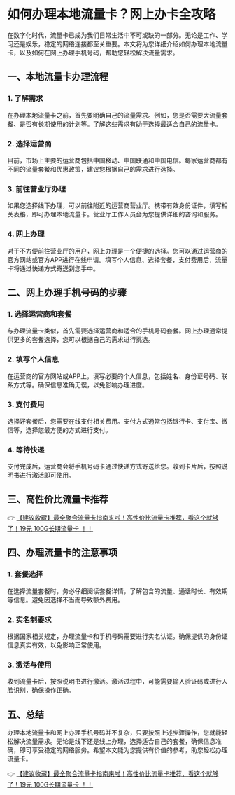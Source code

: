 # 如何办理本地流量卡？网上办卡全攻略

在数字化时代，流量卡已成为我们日常生活中不可或缺的一部分。无论是工作、学习还是娱乐，稳定的网络连接都至关重要。本文将为您详细介绍如何办理本地流量卡，以及如何在网上办理手机号码，帮助您轻松解决流量需求。

## 一、本地流量卡办理流程

### 1. 了解需求
在办理本地流量卡之前，首先要明确自己的流量需求。例如，您是否需要大流量套餐、是否有长期使用的计划等。了解这些需求有助于选择最适合自己的流量卡。

### 2. 选择运营商
目前，市场上主要的运营商包括中国移动、中国联通和中国电信。每家运营商都有不同的流量套餐和优惠政策，建议您根据自己的需求进行选择。

### 3. 前往营业厅办理
如果您选择线下办理，可以前往附近的运营商营业厅。携带有效身份证件，填写相关表格，即可办理本地流量卡。营业厅工作人员会为您提供详细的咨询和服务。

### 4. 网上办理
对于不方便前往营业厅的用户，网上办理是一个便捷的选择。您可以通过运营商的官方网站或官方APP进行在线申请。填写个人信息、选择套餐，支付费用后，流量卡将通过快递方式寄送到您手中。

## 二、网上办理手机号码的步骤

### 1. 选择运营商和套餐
与办理流量卡类似，首先需要选择运营商和适合的手机号码套餐。网上办理通常提供更多的套餐选择，您可以根据自己的需求进行挑选。

### 2. 填写个人信息
在运营商的官方网站或APP上，填写必要的个人信息，包括姓名、身份证号码、联系方式等。确保信息准确无误，以免影响办理进度。

### 3. 支付费用
选择好套餐后，您需要在线支付相关费用。支付方式通常包括银行卡、支付宝、微信等，选择您最方便的方式进行支付。

### 4. 等待快递
支付完成后，运营商会将手机号码卡通过快递方式寄送给您。收到卡片后，按照说明书进行激活即可使用。

## 三、高性价比流量卡推荐

👉 [【建议收藏】最全聚合流量卡指南来啦！高性价比流量卡推荐，看这个就够了！19元 100G长期流量卡 ！！](https://bit.ly/Liuliangka)

## 四、办理流量卡的注意事项

### 1. 套餐选择
在选择流量套餐时，务必仔细阅读套餐详情，了解包含的流量、通话时长、有效期等信息。避免因选择不当而导致额外费用。

### 2. 实名制要求
根据国家相关规定，办理流量卡和手机号码需要进行实名认证。确保提供的身份证信息真实有效，以免影响正常使用。

### 3. 激活与使用
收到流量卡后，按照说明书进行激活。激活过程中，可能需要输入验证码或进行人脸识别，确保操作正确。

## 五、总结

办理本地流量卡和网上办理手机号码并不复杂，只要按照上述步骤操作，您就能轻松解决流量需求。无论是线下还是线上办理，选择适合自己的套餐，确保信息准确，即可享受稳定的网络服务。希望本文能为您提供有价值的参考，助您轻松办理流量卡。

👉 [【建议收藏】最全聚合流量卡指南来啦！高性价比流量卡推荐，看这个就够了！19元 100G长期流量卡 ！！](https://bit.ly/Liuliangka)